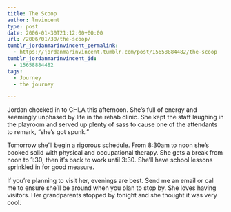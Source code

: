 ```yaml
---
title: The Scoop
author: lmvincent
type: post
date: 2006-01-30T21:12:00+00:00
url: /2006/01/30/the-scoop/
tumblr_jordanmarinvincent_permalink:
  - https://jordanmarinvincent.tumblr.com/post/15658884482/the-scoop
tumblr_jordanmarinvincent_id:
  - 15658884482
tags:
  - Journey
  - the journey

---
```

Jordan checked in to CHLA this afternoon. She&rsquo;s full of energy and seemingly unphased by life in the rehab clinic. She kept the staff laughing in the playroom and served up plenty of sass to cause one of the attendants to remark, &ldquo;she&rsquo;s got spunk.&rdquo;

Tomorrow she&rsquo;ll begin a rigorous schedule. From 8:30am to noon she&rsquo;s booked solid with physical and occupational therapy. She gets a break from noon to 1:30, then it&rsquo;s back to work until 3:30. She&rsquo;ll have school lessons sprinkled in for good measure.

If you&rsquo;re planning to visit her, evenings are best. Send me an email or call me to ensure she&rsquo;ll be around when you plan to stop by. She loves having visitors. Her grandparents stopped by tonight and she thought it was very cool.

<div class="blogger-post-footer">
  <img loading="lazy" width="1" height="1" src="https://blogger.googleusercontent.com/tracker/9039099668816362935-198915199064236579?l=jordansjourney2.blogspot.com" alt="" />
</div>